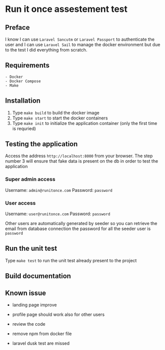 # Run it once assestement test

## Preface

I know I can use `Laravel Sancutm` or `Laravel Passport` to authenticate the user and I can use `Laravel Sail`
to manage the docker environment but due to the test I did everything from scratch.

## Requirements

    - Docker
    - Docker Compose
    - Make

## Installation

1. Type `make build` to build the docker image
2. Type `make start` to start the docker containers
3. Type `make init` to initialize the application container (only the first time is requried)

## Testing the application

Access the address `http://localhost:8000` from your browser.
The step number 3 will ensure that fake data is present on the db in order to test the application

### Super admin access

Username: `admin@runitonce.com`
Password: `password`

### User access

Username: `user@runitonce.com`
Password: `password`

Other users are automatically generated by seeder so you can retrieve the email from database connection
the password for all the seeder user is `password`

## Run the unit test

Type `make test` to run the unit test already present to the project

## Build documentation

## Known issue

- landing page improve
- profile page should work also for other users
- review the code

- remove npm from docker file
- laravel dusk test are missed
